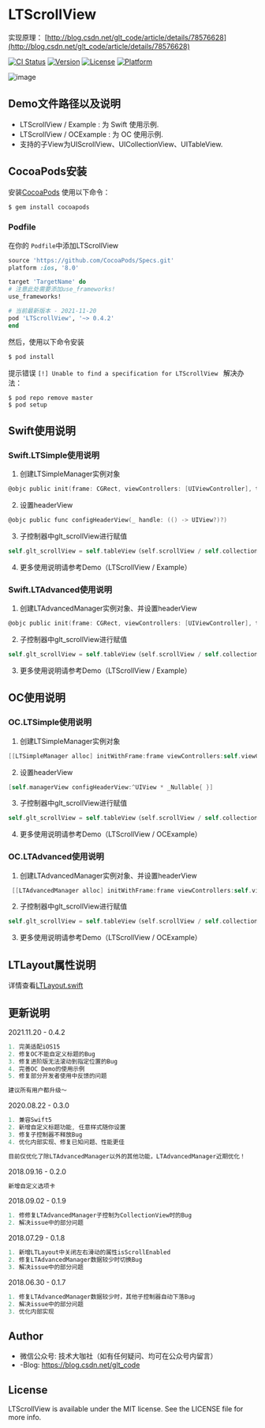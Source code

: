 # LTScrollView

实现原理： [http://blog.csdn.net/glt_code/article/details/78576628](http://blog.csdn.net/glt_code/article/details/78576628)

[![CI Status](http://img.shields.io/travis/1282990794@qq.com/LTScrollView.svg?style=flat)](https://travis-ci.org/1282990794@qq.com/LTScrollView)
[![Version](https://img.shields.io/cocoapods/v/LTScrollView.svg?style=flat)](http://cocoapods.org/pods/LTScrollView)
[![License](https://img.shields.io/cocoapods/l/LTScrollView.svg?style=flat)](http://cocoapods.org/pods/LTScrollView)
[![Platform](https://img.shields.io/cocoapods/p/LTScrollView.svg?style=flat)](http://cocoapods.org/pods/LTScrollView)

![image](https://github.com/gltwy/LTScrollView/blob/master/demo.gif)

## Demo文件路径以及说明

- LTScrollView / Example : 为 Swift 使用示例.
- LTScrollView / OCExample : 为 OC 使用示例.
- 支持的子View为UIScrollView、UICollectionView、UITableView.

## CocoaPods安装

安装[CocoaPods](http://cocoapods.org) 使用以下命令：

```bash
$ gem install cocoapods
```

### Podfile

在你的 `Podfile`中添加LTScrollView

```ruby
source 'https://github.com/CocoaPods/Specs.git'
platform :ios, '8.0'

target 'TargetName' do
# 注意此处需要添加use_frameworks!
use_frameworks!

# 当前最新版本 - 2021-11-20
pod 'LTScrollView', '~> 0.4.2'
end
```

然后，使用以下命令安装

```bash
$ pod install
```

提示错误 `[!] Unable to find a specification for LTScrollView ` 解决办法：

```
$ pod repo remove master
$ pod setup
```

## Swift使用说明

### Swift.LTSimple使用说明

1. 创建LTSimpleManager实例对象
```objective-c
@objc public init(frame: CGRect, viewControllers: [UIViewController], titles: [String], currentViewController:UIViewController, layout: LTLayout)
```
2. 设置headerView
```objective-c
@objc public func configHeaderView(_ handle: (() -> UIView?)?)
```
3. 子控制器中glt_scrollView进行赋值
```objective-c
self.glt_scrollView = self.tableView（self.scrollView / self.collectionView）
```
4. 更多使用说明请参考Demo（LTScrollView / Example）


### Swift.LTAdvanced使用说明

1. 创建LTAdvancedManager实例对象、并设置headerView
```objective-c
@objc public init(frame: CGRect, viewControllers: [UIViewController], titles: [String], currentViewController:UIViewController, layout: LTLayout, headerViewHandle handle: () -> UIView)
```
2. 子控制器中glt_scrollView进行赋值
```objective-c
self.glt_scrollView = self.tableView（self.scrollView / self.collectionView）
```
3. 更多使用说明请参考Demo（LTScrollView / Example）

## OC使用说明

### OC.LTSimple使用说明
1. 创建LTSimpleManager实例对象
```objective-c
[[LTSimpleManager alloc] initWithFrame:frame viewControllers:self.viewControllers titles:self.titles currentViewController:self layout:self.layout]
```
2. 设置headerView
```objective-c
[self.managerView configHeaderView:^UIView * _Nullable{ }]
```
3. 子控制器中glt_scrollView进行赋值
```objective-c
self.glt_scrollView = self.tableView（self.scrollView / self.collectionView）
```
4. 更多使用说明请参考Demo（LTScrollView / OCExample）

### OC.LTAdvanced使用说明
1. 创建LTAdvancedManager实例对象、并设置headerView
```objective-c
 [[LTAdvancedManager alloc] initWithFrame:frame viewControllers:self.viewControllers titles:self.titles currentViewController:self layout:self.layout headerViewHandle:^UIView * _Nonnull{}]
```
2. 子控制器中glt_scrollView进行赋值
```objective-c
self.glt_scrollView = self.tableView（self.scrollView / self.collectionView）
```
3. 更多使用说明请参考Demo（LTScrollView / OCExample）

## LTLayout属性说明
详情查看[LTLayout.swift](https://github.com/gltwy/LTScrollView/blob/master/Example/LTScrollView/Lib/LTLayout.swift)

## 更新说明

2021.11.20 - 0.4.2
```objective-c
1. 完美适配iOS15
2. 修复OC不能自定义标题的Bug
3. 修复进阶版无法滚动到指定位置的Bug
4. 完善OC Demo的使用示例
5. 修复部分开发者使用中反馈的问题

建议所有用户都升级～
```

2020.08.22 - 0.3.0
```objective-c
1. 兼容Swift5
2. 新增自定义标题功能, 任意样式随你设置
3. 修复子控制器不释放Bug
4. 优化内部实现、修复已知问题、性能更佳

目前仅优化了除LTAdvancedManager以外的其他功能，LTAdvancedManager近期优化！
```

2018.09.16 - 0.2.0
```objective-c
新增自定义选项卡
```

2018.09.02 - 0.1.9
```objective-c
1. 修修复LTAdvancedManager子控制为CollectionView时的Bug
2. 解决issue中的部分问题
```

2018.07.29 - 0.1.8
```objective-c
1. 新增LTLayout中关闭左右滑动的属性isScrollEnabled
2. 修复LTAdvancedManager数据较少时切换Bug
3. 解决issue中的部分问题
```

2018.06.30 - 0.1.7
```objective-c
1. 修复LTAdvancedManager数据较少时，其他子控制器自动下落Bug
2. 解决issue中的部分问题
3. 优化内部实现
```

## Author
- 微信公众号:  技术大咖社（如有任何疑问、均可在公众号内留言）
- -Blog:  https://blog.csdn.net/glt_code

## License

LTScrollView is available under the MIT license. See the LICENSE file for more info.


